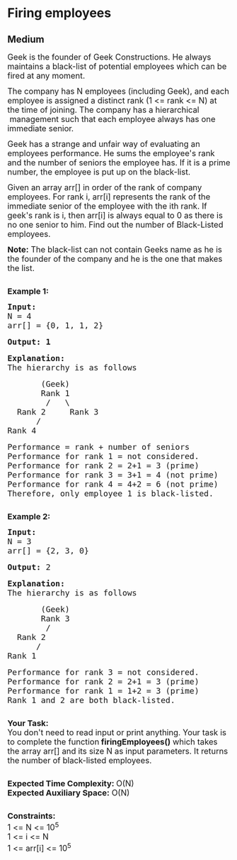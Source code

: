 # Firing employees
## Medium
<div class="problems_problem_content__Xm_eO"><p><span style="font-size:18px">Geek is the founder of Geek Constructions. He always maintains a black-list&nbsp;of potential employees which can be fired at any moment.</span></p>

<p><span style="font-size:18px">The company has N employees (including Geek), and each employee is assigned a distinct rank (1 &lt;= rank &lt;= N) at the time of joining. The company has a hierarchical &nbsp;management such that each employee always has one immediate senior.&nbsp;</span></p>

<p><span style="font-size:18px">Geek has a strange and unfair way of evaluating an employees performance. He sums the employee's rank and the number of seniors the employee has. If it is a prime number, the employee is put up on the black-list.</span></p>

<p><span style="font-size:18px">Given an&nbsp;array arr[] in order of the rank of company employees. For rank i, arr[i] represents the rank of the immediate senior of the employee with the ith rank. If geek's rank is i, then arr[i] is always equal to 0 as there is no one senior to him. Find out the number of Black-Listed employees.</span></p>

<p><span style="font-size:18px"><strong>Note:</strong> The black-list can not&nbsp;contain Geeks name as he is the founder of the company and he is the one that makes the list.</span></p>

<p><br>
<span style="font-size:18px"><strong>Example 1:</strong></span></p>

<pre><span style="font-size:18px"><strong>Input:</strong>
N = 4
arr[] = {0, 1, 1, 2}</span>

<strong><span style="font-size:18px">Output: 1</span></strong>

<span style="font-size:18px"><strong>Explanation:</strong>
The hierarchy is as follows</span>

<span style="font-size:18px">       (Geek)
       Rank 1
        /   \
  Rank 2     Rank 3  
      /
Rank 4</span>

<span style="font-size:18px">Performance = rank + number of seniors
Performance for rank 1 = not considered.
Performance for rank 2 = 2+1 = 3 (prime)
Performance for rank 3 = 3+1 = 4 (not prime)
Performance for rank 4 = 4+2 = 6 (not prime)
Therefore, only employee 1 is black-listed.</span></pre>

<p><br>
<span style="font-size:18px"><strong>Example 2:</strong></span></p>

<pre><span style="font-size:18px"><strong>Input:</strong>
N = 3
arr[] = {2, 3, 0}</span>

<span style="font-size:18px"><strong>Output:</strong> 2</span>

<span style="font-size:18px"><strong>Explanation: </strong>
The hierarchy is as follows</span>

<span style="font-size:18px">       (Geek)
       Rank 3
        /   
  Rank 2     
      /
Rank 1
</span>
<span style="font-size:18px">Performance for rank 3 = not considered. 
Performance for rank 2 = 2+1 = 3 (prime) 
Performance for rank 1 = 1+2 = 3 (prime)</span>
<span style="font-size:18px">Rank 1 and 2 are both black-listed.</span></pre>

<p><br>
<span style="font-size:18px"><strong>Your Task: &nbsp;</strong><br>
You don't need to read input or print anything. Your task is to complete the function<strong> firingEmployees()</strong> which takes the array arr[] and its size N as input parameters. It returns the number of black-listed employees.&nbsp;</span></p>

<p><br>
<span style="font-size:18px"><strong>Expected Time Complexity: </strong>O(N)<br>
<strong>Expected Auxiliary Space:</strong> O(N)</span></p>

<p><br>
<span style="font-size:18px"><strong>Constraints:</strong><br>
1 &lt;= N &lt;= 10<sup>5</sup><br>
1 &lt;= i &lt;= N<br>
1 &lt;= arr[i] &lt;= 10<sup>5</sup></span></p>
</div>